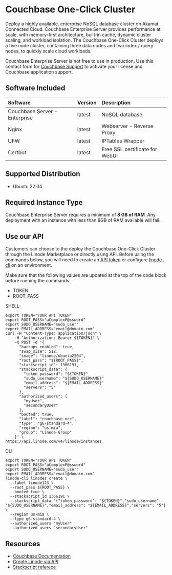# Couchbase One-Click Cluster

Deploy a highly available, enterprise NoSQL database cluster on Akamai Connected Cloud. Couchbase Enterprise Server provides performance at scale, with memory-first architecture, built-in cache, dynamic cluster scaling, and workload isolation. The Couchbase One-Click Cluster deploys a five node cluster, containing three data nodes and two index / query nodes, to quickly scale cloud workloads.

Couchbase Enterprise Server is not free to use in production. Use this contact form for [Couchbase Support](https://www.couchbase.com/pricing/) to activate your license and Couchbase application support. 

## Software Included

| Software  | Version   | Description   |
| :---      | :----     | :---          |
| Couchbase Server - Enterprise  | latest    | NoSQL database |
| Nginx     | latest    | Webserver - Reverse Proxy |
| UFW | latest | IPTables Wrapper |
| Certbot | latest | Free SSL certificate for WebUI |

## Supported Distribution

- Ubuntu 22.04 

## Required Instance Type

Couchbase Enterprise Server requires a minimum of **8 GB of RAM**. Any deployment with an instance with less than 8GB of RAM available will fail. 

## Use our API

Customers can choose to the deploy the Couchbase One-Click Cluster through the Linode Marketplace or directly using API. Before using the commands below, you will need to create an [API token](https://www.linode.com/docs/products/tools/linode-api/get-started/#create-an-api-token) or configure [linode-cli](https://www.linode.com/products/cli/) on an environment.

Make sure that the following values are updated at the top of the code block before running the commands:
- TOKEN
- ROOT_PASS

SHELL:
```
export TOKEN="YOUR API TOKEN"
export ROOT_PASS="aComplexP@ssword"
export SUDO_USERNAME="sudo_user"
export EMAIL_ADDRESS="email@domain.com"
curl -H "Content-Type: application/json" \
    -H "Authorization: Bearer ${TOKEN}" \
    -X POST -d '{
      "backups_enabled": true,
      "swap_size": 512,
      "image": "linode/ubuntu2204",
      "root_pass": "${ROOT_PASS}",
      "stackscript_id": 1366191,
      "stackscript_data": {
        "token_password": "${TOKEN}"
        "sudo_username": "${SUDO_USERNAME}"
        "email_address": "${EMAIL_ADDRESS}"
        "servers": "5"
      },
      "authorized_users": [
        "myUser",
        "secondaryUser"
      ],
      "booted": true,
      "label": "couchbase-occ",
      "type": "g6-standard-4",
      "region": "us-mia",
      "group": "Linode-Group"
    }' \
https://api.linode.com/v4/linode/instances
```

CLI:
```
export TOKEN="YOUR API TOKEN"
export ROOT_PASS="aComplexP@ssword"
export SUDO_USERNAME="sudo_user"
export EMAIL_ADDRESS="email@domain.com"
linode-cli linodes create \
  --label linode123 \
  --root_pass ${ROOT_PASS} \
  --booted true \
  --stackscript_id 1366191 \
  --stackscript_data '{"token_password": "${TOKEN}","sudo_username": "${SUDO_USERNAME}","email_address": "${EMAIL_ADDRESS}","servers": "5"} \
  --region us-mia \
  --type g6-standard-4 \
  --authorized_users "myUser"
  --authorized_users "secondaryUser"
```

## Resources

- [Couchbase Documentation](https://docs.couchbase.com/home/server.html)
- [Create Linode via API](https://www.linode.com/docs/api/linode-instances/#linode-create)
- [Stackscript referece](https://www.linode.com/docs/guides/writing-scripts-for-use-with-linode-stackscripts-a-tutorial/#user-defined-fields-udfs)